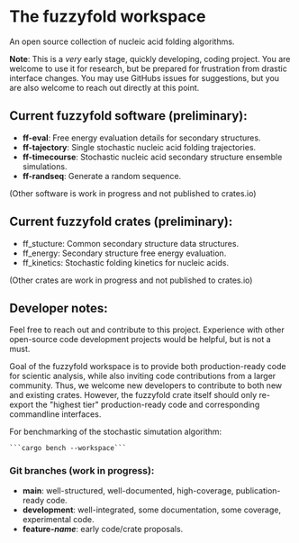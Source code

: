 # The fuzzyfold workspace

An open source collection of nucleic acid folding algorithms.

**Note**: This is a _very_ early stage, quickly developing, coding project. You
are welcome to use it for research, but be prepared for frustration from
drastic interface changes. You may use GitHubs issues for suggestions, but you
are also welcome to reach out directly at this point.

## Current fuzzyfold software (preliminary):
 - **ff-eval**: Free energy evaluation details for secondary structures.
 - **ff-tajectory**: Single stochastic nucleic acid folding trajectories.
 - **ff-timecourse**: Stochastic nucleic acid secondary structure ensemble simulations.
 - **ff-randseq**: Generate a random sequence. 

(Other software is work in progress and not published to crates.io)

## Current fuzzyfold crates (preliminary):
 - ff_stucture: Common secondary structure data structures.
 - ff_energy: Secondary structure free energy evaluation.
 - ff_kinetics: Stochastic folding kinetics for nucleic acids.

(Other crates are work in progress and not published to crates.io)

## Developer notes:
Feel free to reach out and contribute to this project. Experience with other
open-source code development projects would be helpful, but is not a must.

Goal of the fuzzyfold workspace is to provide both production-ready code for
scientic analysis, while also inviting code contributions from a larger
community. Thus, we welcome new developers to contribute to both new and
existing crates. However, the fuzzyfold crate itself should only re-export the
"highest tier" production-ready code and corresponding commandline interfaces.

For benchmarking of the stochastic simutation algorithm:

    ```cargo bench --workspace```

### Git branches (work in progress): 
 - **main**: well-structured, well-documented, high-coverage, publication-ready code.
 - **development**: well-integrated, some documentation, some coverage, experimental code.
 - **feature-_name_**: early code/crate proposals.



